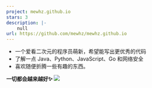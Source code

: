 ```yaml
---
project: mewhz.github.io
stars: 3
description: |-
    null
url: https://github.com/mewhz/mewhz.github.io
---
```


- 一个爱看二次元的程序员萌新，希望能写出更优秀的代码
- 了解一点 Java、Python、JavaScript、Go 和网络安全
- 喜欢随便折腾一些有趣的东西。

 **一切都会越来越好✨** 
 ![](https://pic.mewhz.com/img/266ED628A95565DFAEDFF46EA257ABC9.gif)

